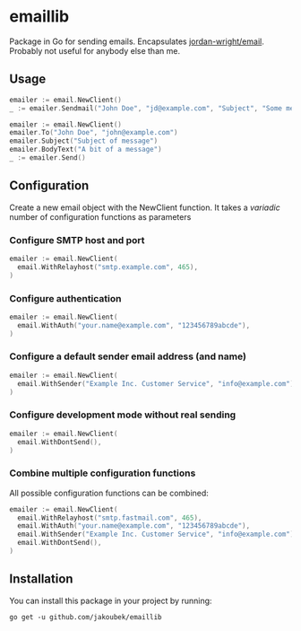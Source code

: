 # emaillib

Package in Go for sending emails. Encapsulates [jordan-wright/email](https://github.com/jordan-wright/email). Probably not useful for anybody else than me.

## Usage

```go
emailer := email.NewClient()
_ := emailer.Sendmail("John Doe", "jd@example.com", "Subject", "Some message")

emailer := email.NewClient()
emailer.To("John Doe", "john@example.com")
emailer.Subject("Subject of message")
emailer.BodyText("A bit of a message")
_ := emailer.Send()
```

## Configuration

Create a new email object with the NewClient function. It takes a _variadic_ number of configuration functions as parameters

### Configure SMTP host and port

```go
emailer := email.NewClient(
  email.WithRelayhost("smtp.example.com", 465),
)
```

### Configure authentication

```go
emailer := email.NewClient(
  email.WithAuth("your.name@example.com", "123456789abcde"),
)
```

### Configure a default sender email address (and name)

```go
emailer := email.NewClient(
  email.WithSender("Example Inc. Customer Service", "info@example.com"),
)
```

### Configure development mode without real sending

```go
emailer := email.NewClient(
  email.WithDontSend(),
)
```

### Combine multiple configuration functions

All possible configuration functions can be combined:

```go
emailer := email.NewClient(
  email.WithRelayhost("smtp.fastmail.com", 465),
  email.WithAuth("your.name@example.com", "123456789abcde"),
  email.WithSender("Example Inc. Customer Service", "info@example.com"),
  email.WithDontSend(),
)
```


## Installation

You can install this package in your project by running:

```
go get -u github.com/jakoubek/emaillib
```
